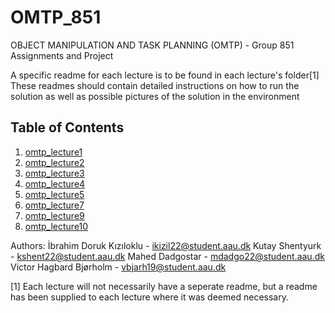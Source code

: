 # OMTP_851
OBJECT MANIPULATION AND TASK PLANNING  (OMTP)  - Group 851 Assignments and Project

A specific readme for each lecture is to be found in each lecture's folder[1]
These readmes should contain detailed instructions on how to run the solution as well as possible pictures of the solution in the environment


## Table of Contents 

1. [omtp_lecture1](omtp_lecture1/Readme.md)
2. [omtp_lecture2](omtp_lecture2/Readme.md)
3. [omtp_lecture3](omtp_lecture3/Readme.md)
4. [omtp_lecture4](omtp_lecture4/Readme.md)
5. [omtp_lecture5](omtp_lecture5/Readme.md)
7. [omtp_lecture7](omtp_lecture7/Readme.md)
9. [omtp_lecture9](omtp_lecture9/Readme.md)
10. [omtp_lecture10](https://github.com/ibrahimkiziloklu/OMTP_851/tree/main/omtp_lecutre10)


Authors: İbrahim Doruk Kızıloklu - ikizil22@student.aau.dk
         Kutay Shentyurk - kshent22@student.aau.dk
  	Mahed Dadgostar - mdadgo22@student.aau.dk
  	Victor Hagbard Bjørholm - vbjarh19@student.aau.dk
         
         
[1] Each lecture will not necessarily have a seperate readme, but a readme has been supplied to each lecture where it was deemed necessary.
